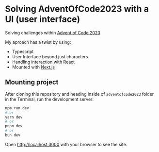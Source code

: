 # Solving AdventOfCode2023 with a UI (user interface)

Solving challenges within [Advent of Code 2023](https://adventofcode.com/2023)

My aproach has a twist by using:
- Typescript
- User Interface beyond just characters
- Handling interaction with React
- Mounted with [Next.js](https://nextjs.org/)

## Mounting project
After cloning this repository and heading inside of `adventofcode2023` folder in the Terminal, 
run the development server:

```bash
npm run dev
# or
yarn dev
# or
pnpm dev
# or
bun dev
```

Open [http://localhost:3000](http://localhost:3000) with your browser to see the site.
